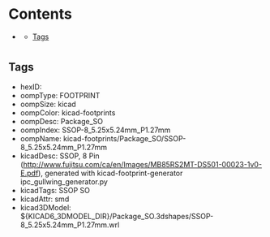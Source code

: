 



Contents
========

* [](#)
	* [Tags](#tags)

# 

## Tags

- hexID: 
- oompType: FOOTPRINT
- oompSize: kicad
- oompColor: kicad-footprints
- oompDesc: Package_SO
- oompIndex: SSOP-8_5.25x5.24mm_P1.27mm
- oompName: kicad-footprints/Package_SO/SSOP-8_5.25x5.24mm_P1.27mm
- kicadDesc: SSOP, 8 Pin (http://www.fujitsu.com/ca/en/Images/MB85RS2MT-DS501-00023-1v0-E.pdf), generated with kicad-footprint-generator ipc_gullwing_generator.py
- kicadTags: SSOP SO
- kicadAttr: smd
- kicad3DModel: ${KICAD6_3DMODEL_DIR}/Package_SO.3dshapes/SSOP-8_5.25x5.24mm_P1.27mm.wrl
